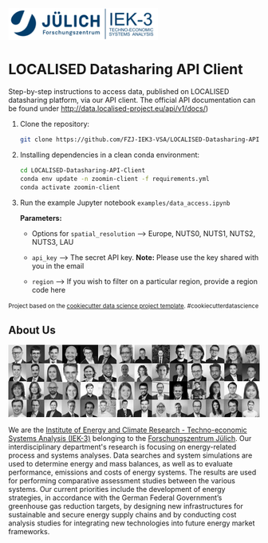 <a href="https://www.fz-juelich.de/en/iek/iek-3"><img src="https://raw.githubusercontent.com/OfficialCodexplosive/README_Assets/862a93188b61ab4dd0eebde3ab5daad636e129d5/FJZ_IEK-3_logo.svg" alt="FZJ Logo" width="300px"></a>

LOCALISED Datasharing API Client
==============================

Step-by-step instructions to access data, published on LOCALISED datasharing platform, via our API client. The official API documentation can be found under http://data.localised-project.eu/api/v1/docs/)

1. Clone the repository:
    ```bash
    git clone https://github.com/FZJ-IEK3-VSA/LOCALISED-Datasharing-API-Client.git
    ```

2. Installing dependencies in a clean conda environment:
    ```bash
    cd LOCALISED-Datasharing-API-Client
    conda env update -n zoomin-client -f requirements.yml 
    conda activate zoomin-client
    ```

3. Run the example Jupyter notebook `examples/data_access.ipynb` 

    **Parameters:**

    - Options for `spatial_resolution` --> Europe, NUTS0, NUTS1, NUTS2, NUTS3, LAU 

    - `api_key` --> The secret API key. **Note:** Please use the key shared with you in the email 

    - `region` --> If you wish to filter on a particular region, provide a region code here



<p><small>Project based on the <a target="_blank" href="https://drivendata.github.io/cookiecutter-data-science/">cookiecutter data science project template</a>. #cookiecutterdatascience</small></p>

## About Us
<p align="center"><a href="https://www.fz-juelich.de/en/iek/iek-3"><img src="https://github.com/OfficialCodexplosive/README_Assets/blob/master/iek3-wide.png?raw=true" alt="Institut TSA"></a></p>
We are the <a href="https://www.fz-juelich.de/en/iek/iek-3">Institute of Energy and Climate Research - Techno-economic Systems Analysis (IEK-3)</a> belonging to the <a href="https://www.fz-juelich.de/en">Forschungszentrum Jülich</a>. Our interdisciplinary department's research is focusing on energy-related process and systems analyses. Data searches and system simulations are used to determine energy and mass balances, as well as to evaluate performance, emissions and costs of energy systems. The results are used for performing comparative assessment studies between the various systems. Our current priorities include the development of energy strategies, in accordance with the German Federal Government’s greenhouse gas reduction targets, by designing new infrastructures for sustainable and secure energy supply chains and by conducting cost analysis studies for integrating new technologies into future energy market frameworks.
